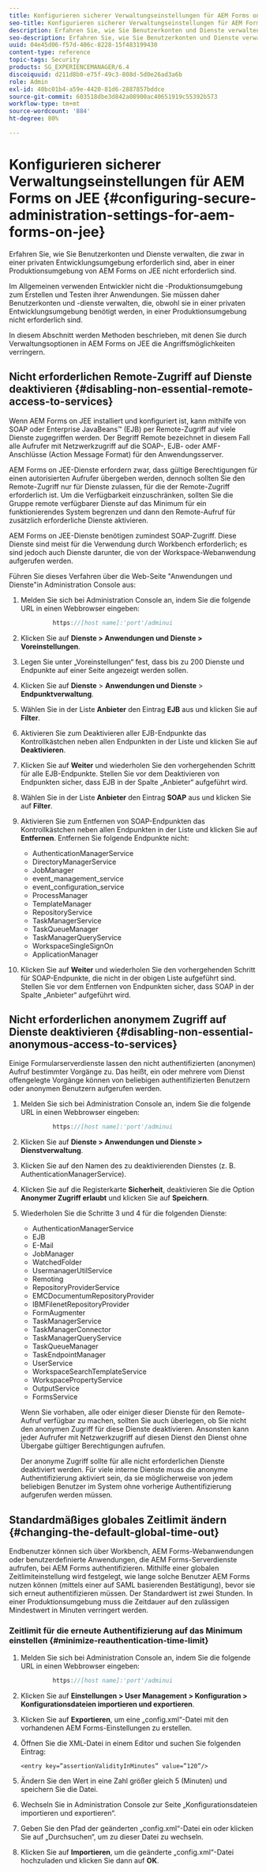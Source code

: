 ```yaml
---
title: Konfigurieren sicherer Verwaltungseinstellungen für AEM Forms on JEE
seo-title: Konfigurieren sicherer Verwaltungseinstellungen für AEM Forms on JEE
description: Erfahren Sie, wie Sie Benutzerkonten und Dienste verwalten, die zwar in einer privaten Entwicklungsumgebung erforderlich sind, aber in einer Produktionsumgebung von AEM Forms on JEE nicht erforderlich sind.
seo-description: Erfahren Sie, wie Sie Benutzerkonten und Dienste verwalten, die zwar in einer privaten Entwicklungsumgebung erforderlich sind, aber in einer Produktionsumgebung von AEM Forms on JEE nicht erforderlich sind.
uuid: 04e45d06-f57d-406c-8228-15f483199430
content-type: reference
topic-tags: Security
products: SG_EXPERIENCEMANAGER/6.4
discoiquuid: d211d8b0-e75f-49c3-808d-5d0e26ad3a6b
role: Admin
exl-id: 40bc01b4-a59e-4420-81d6-2887857bddce
source-git-commit: 603518dbe3d842a08900ac40651919c55392b573
workflow-type: tm+mt
source-wordcount: '884'
ht-degree: 80%

---
```


# Konfigurieren sicherer Verwaltungseinstellungen für AEM Forms on JEE {#configuring-secure-administration-settings-for-aem-forms-on-jee}

Erfahren Sie, wie Sie Benutzerkonten und Dienste verwalten, die zwar in einer privaten Entwicklungsumgebung erforderlich sind, aber in einer Produktionsumgebung von AEM Forms on JEE nicht erforderlich sind.

Im Allgemeinen verwenden Entwickler nicht die -Produktionsumgebung zum Erstellen und Testen ihrer Anwendungen. Sie müssen daher Benutzerkonten und -dienste verwalten, die, obwohl sie in einer privaten Entwicklungsumgebung benötigt werden, in einer Produktionsumgebung nicht erforderlich sind.

In diesem Abschnitt werden Methoden beschrieben, mit denen Sie durch Verwaltungsoptionen in AEM Forms on JEE die Angriffsmöglichkeiten verringern.

## Nicht erforderlichen Remote-Zugriff auf Dienste deaktivieren {#disabling-non-essential-remote-access-to-services}

Wenn AEM Forms on JEE installiert und konfiguriert ist, kann mithilfe von SOAP oder Enterprise JavaBeans™ (EJB) per Remote-Zugriff auf viele Dienste zugegriffen werden. Der Begriff Remote bezeichnet in diesem Fall alle Aufrufer mit Netzwerkzugriff auf die SOAP-, EJB- oder AMF-Anschlüsse (Action Message Format) für den Anwendungsserver.

AEM Forms on JEE-Dienste erfordern zwar, dass gültige Berechtigungen für einen autorisierten Aufrufer übergeben werden, dennoch sollten Sie den Remote-Zugriff nur für Dienste zulassen, für die der Remote-Zugriff erforderlich ist. Um die Verfügbarkeit einzuschränken, sollten Sie die Gruppe remote verfügbarer Dienste auf das Minimum für ein funktionierendes System begrenzen und dann den Remote-Aufruf für zusätzlich erforderliche Dienste aktivieren.

AEM Forms on JEE-Dienste benötigen zumindest SOAP-Zugriff. Diese Dienste sind meist für die Verwendung durch Workbench erforderlich; es sind jedoch auch Dienste darunter, die von der Workspace-Webanwendung aufgerufen werden.

Führen Sie dieses Verfahren über die Web-Seite &quot;Anwendungen und Dienste&quot;in Administration Console aus:

1. Melden Sie sich bei Administration Console an, indem Sie die folgende URL in einen Webbrowser eingeben:

   ```java
            https://[host name]:'port'/adminui
   ```

1. Klicken Sie auf **Dienste > Anwendungen und Dienste > Voreinstellungen**.
1. Legen Sie unter „Voreinstellungen“ fest, dass bis zu 200 Dienste und Endpunkte auf einer Seite angezeigt werden sollen.
1. Klicken Sie auf **Dienste** > **Anwendungen und Dienste** > **Endpunktverwaltung**.
1. Wählen Sie in der Liste **Anbieter** den Eintrag **EJB** aus und klicken Sie auf **Filter**.
1. Aktivieren Sie zum Deaktivieren aller EJB-Endpunkte das Kontrollkästchen neben allen Endpunkten in der Liste und klicken Sie auf **Deaktivieren**.
1. Klicken Sie auf **Weiter** und wiederholen Sie den vorhergehenden Schritt für alle EJB-Endpunkte. Stellen Sie vor dem Deaktivieren von Endpunkten sicher, dass EJB in der Spalte „Anbieter“ aufgeführt wird.
1. Wählen Sie in der Liste **Anbieter** den Eintrag **SOAP** aus und klicken Sie auf **Filter**.
1. Aktivieren Sie zum Entfernen von SOAP-Endpunkten das Kontrollkästchen neben allen Endpunkten in der Liste und klicken Sie auf **Entfernen**. Entfernen Sie folgende Endpunkte nicht:

   * AuthenticationManagerService
   * DirectoryManagerService
   * JobManager
   * event_management_service
   * event_configuration_service
   * ProcessManager
   * TemplateManager
   * RepositoryService
   * TaskManagerService
   * TaskQueueManager
   * TaskManagerQueryService
   * WorkspaceSingleSignOn
   * ApplicationManager

1. Klicken Sie auf **Weiter** und wiederholen Sie den vorhergehenden Schritt für SOAP-Endpunkte, die nicht in der obigen Liste aufgeführt sind. Stellen Sie vor dem Entfernen von Endpunkten sicher, dass SOAP in der Spalte „Anbieter“ aufgeführt wird.

## Nicht erforderlichen anonymem Zugriff auf Dienste deaktivieren  {#disabling-non-essential-anonymous-access-to-services}

Einige Formularserverdienste lassen den nicht authentifizierten (anonymen) Aufruf bestimmter Vorgänge zu. Das heißt, ein oder mehrere vom Dienst offengelegte Vorgänge können von beliebigen authentifizierten Benutzern oder anonymen Benutzern aufgerufen werden.

1. Melden Sie sich bei Administration Console an, indem Sie die folgende URL in einen Webbrowser eingeben:

   ```java
            https://[host name]:'port'/adminui
   ```

1. Klicken Sie auf **Dienste > Anwendungen und Dienste > Dienstverwaltung**.
1. Klicken Sie auf den Namen des zu deaktivierenden Dienstes (z. B. AuthenticationManagerService).
1. Klicken Sie auf die Registerkarte **Sicherheit**, deaktivieren Sie die Option **Anonymer Zugriff erlaubt** und klicken Sie auf **Speichern**.
1. Wiederholen Sie die Schritte 3 und 4 für die folgenden Dienste:

   * AuthenticationManagerService
   * EJB
   * E-Mail
   * JobManager
   * WatchedFolder
   * UsermanagerUtilService
   * Remoting
   * RepositoryProviderService
   * EMCDocumentumRepositoryProvider
   * IBMFilenetRepositoryProvider
   * FormAugmenter
   * TaskManagerService
   * TaskManagerConnector
   * TaskManagerQueryService
   * TaskQueueManager
   * TaskEndpointManager
   * UserService
   * WorkspaceSearchTemplateService
   * WorkspacePropertyService
   * OutputService
   * FormsService

   Wenn Sie vorhaben, alle oder einiger dieser Dienste für den Remote-Aufruf verfügbar zu machen, sollten Sie auch überlegen, ob Sie nicht den anonymen Zugriff für diese Dienste deaktivieren. Ansonsten kann jeder Aufrufer mit Netzwerkzugriff auf diesen Dienst den Dienst ohne Übergabe gültiger Berechtigungen aufrufen.

   Der anonyme Zugriff sollte für alle nicht erforderlichen Dienste deaktiviert werden. Für viele interne Dienste muss die anonyme Authentifizierung aktiviert sein, da sie möglicherweise von jedem beliebigen Benutzer im System ohne vorherige Authentifizierung aufgerufen werden müssen.

## Standardmäßiges globales Zeitlimit ändern  {#changing-the-default-global-time-out}

Endbenutzer können sich über Workbench, AEM Forms-Webanwendungen oder benutzerdefinierte Anwendungen, die AEM Forms-Serverdienste aufrufen, bei AEM Forms authentifizieren. Mithilfe einer globalen Zeitlimiteinstellung wird festgelegt, wie lange solche Benutzer AEM Forms nutzen können (mittels einer auf SAML basierenden Bestätigung), bevor sie sich erneut authentifizieren müssen. Der Standardwert ist zwei Stunden. In einer Produktionsumgebung muss die Zeitdauer auf den zulässigen Mindestwert in Minuten verringert werden.

### Zeitlimit für die erneute Authentifizierung auf das Minimum einstellen {#minimize-reauthentication-time-limit}

1. Melden Sie sich bei Administration Console an, indem Sie die folgende URL in einen Webbrowser eingeben:

   ```java
            https://[host name]:'port'/adminui
   ```

1. Klicken Sie auf **Einstellungen > User Management > Konfiguration > Konfigurationsdateien importieren und exportieren**.
1. Klicken Sie auf **Exportieren**, um eine „config.xml“-Datei mit den vorhandenen AEM Forms-Einstellungen zu erstellen.
1. Öffnen Sie die XML-Datei in einem Editor und suchen Sie folgenden Eintrag:

   `<entry key=”assertionValidityInMinutes” value=”120”/>`

1. Ändern Sie den Wert in eine Zahl größer gleich 5 (Minuten) und speichern Sie die Datei.
1. Wechseln Sie in Administration Console zur Seite „Konfigurationsdateien importieren und exportieren“.
1. Geben Sie den Pfad der geänderten „config.xml“-Datei ein oder klicken Sie auf „Durchsuchen“, um zu dieser Datei zu wechseln.
1. Klicken Sie auf **Importieren**, um die geänderte „config.xml“-Datei hochzuladen und klicken Sie dann auf **OK**.
